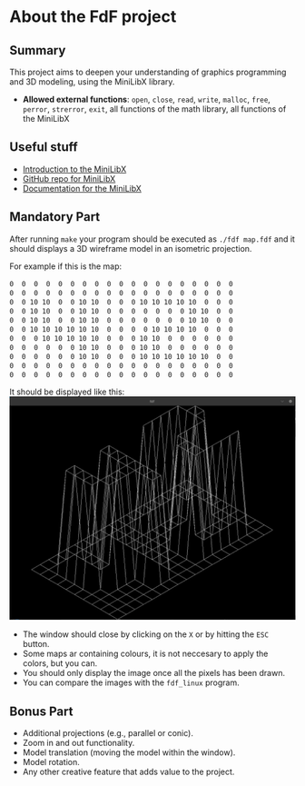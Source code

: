 # About the FdF project

## Summary
This project aims to deepen your understanding of graphics programming and 3D modeling, using the MiniLibX library. 
- **Allowed external functions**: `open`, `close`, `read`, `write`, `malloc`, `free`, `perror`, `strerror`, `exit`, all functions of the math library, all functions of the MiniLibX


## Useful stuff
- [Introduction to the MiniLibX](https://youtu.be/bYS93r6U0zg?si=6EN12BMOm0uo6OdE)
- [GitHub repo for MiniLibX](https://github.com/42Paris/minilibx-linux)
- [Documentation for the MiniLibX](https://harm-smits.github.io/42docs)

## Mandatory Part
After running `make` your program should be executed as `./fdf map.fdf` and it should displays a 3D wireframe model in an isometric projection.

For example if this is the map:

```
0  0  0  0  0  0  0  0  0  0  0  0  0  0  0  0  0  0  0
0  0  0  0  0  0  0  0  0  0  0  0  0  0  0  0  0  0  0
0  0 10 10  0  0 10 10  0  0  0 10 10 10 10 10  0  0  0
0  0 10 10  0  0 10 10  0  0  0  0  0  0  0 10 10  0  0
0  0 10 10  0  0 10 10  0  0  0  0  0  0  0 10 10  0  0
0  0 10 10 10 10 10 10  0  0  0  0 10 10 10 10  0  0  0
0  0  0 10 10 10 10 10  0  0  0 10 10  0  0  0  0  0  0
0  0  0  0  0  0 10 10  0  0  0 10 10  0  0  0  0  0  0
0  0  0  0  0  0 10 10  0  0  0 10 10 10 10 10 10  0  0
0  0  0  0  0  0  0  0  0  0  0  0  0  0  0  0  0  0  0
0  0  0  0  0  0  0  0  0  0  0  0  0  0  0  0  0  0  0
```

It should be displayed like this:
![Isometric projection of the 42 map](42.png)

- The window should close by clicking on the `X` or by hitting the `ESC` button.
- Some maps ar containing colours, it is not neccesary to apply the colors, but you can.
- You should only display the image once all the pixels has been drawn.
- You can compare the images with the `fdf_linux` program.

## Bonus Part
- Additional projections (e.g., parallel or conic).
- Zoom in and out functionality.
- Model translation (moving the model within the window).
- Model rotation.
- Any other creative feature that adds value to the project.